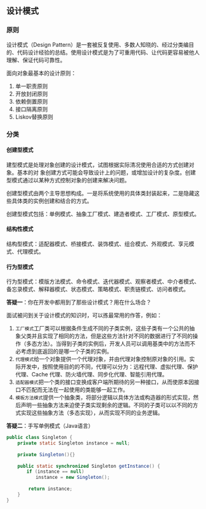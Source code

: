 ## 设计模式

### 原则

设计模式（Design Pattern）是一套被反复使用、多数人知晓的、经过分类编目的、代码设计经验的总结。使用设计模式是为了可重用代码、让代码更容易被他人理解、保证代码可靠性。

面向对象最基本的设计原则：

1. 单一职责原则
2. 开放封闭原则
3. 依赖倒置原则
4. 接口隔离原则
5. Liskov替换原则

### 分类

#### 创建型模式

建型模式是处理对象创建的设计模式，试图根据实际清况使用合适的方式创建对象。基本的对 象创建方式可能会导致设计上的问题，或增加设计的复杂度。创建型模式通过以某种方式控制对象的创建来解决问题。

创建型模式由两个主导思想构成。一是将系统使用的具体类封装起来，二是隐藏这些具体类的实例创建和结合的方式。

创建型模式包括：单例模式、抽象工厂模式、建造者模式、工厂模式、原型模式。

#### 结构性模式

结构型模式：适配器模式、桥接模式、装饰模式、组合模式、外观模式、享元模式、代理模式。

#### 行为型模式

行为型模式：模版方法模式、命令模式、迭代器模式、观察者模式、中介者模式、备忘录模式、解释器模式、状态模式、策略模式、职责链模式、访问者模式。

**答疑一**：你在开发中都用到了那些设计模式？用在什么场合？

面试被问到关于设计模式的知识时，可以拣最常用的作答，例如：

1. `工厂模式`工厂类可以根据条件生成不同的子类实例，这些子类有一个公共的抽象父类并且实现了相同的方法，但是这些方法针对不同的数据进行了不同的操作（多态方法）。当得到子类的实例后，开发人员可以调用基类中的方法而不必考虑到底返回的是哪一个子类的实例。
2. `代理模式`给一个对象提供一个代理对象，并由代理对象控制原对象的引用。实际开发中，按照使用目的的不同，代理可以分为：远程代理、虚拟代理、保护代理、Cache 代理、防火墙代理、同步化代理、智能引用代理。
3. `适配器模式`把一个类的接口变换成客户端所期待的另一种接口，从而使原本因接口不匹配而无法在一起使用的类能够一起工作。
4. `模板方法模式`提供一个抽象类，将部分逻辑以具体方法或构造器的形式实现，然后声明一些抽象方法来迫使子类实现剩余的逻辑。不同的子类可以以不同的方式实现这些抽象方法（多态实现），从而实现不同的业务逻辑。

**答疑二**：手写单例模式（Java语言）

```java
public class Singleton { 
    private static Singleton instance = null;
　　
    private Singleton(){}
    
    public static synchronized Singleton getInstance() {
　　    if (instance == null)
　　　　    instance = new Singleton();
    
        return instance;
    } 
}
```
